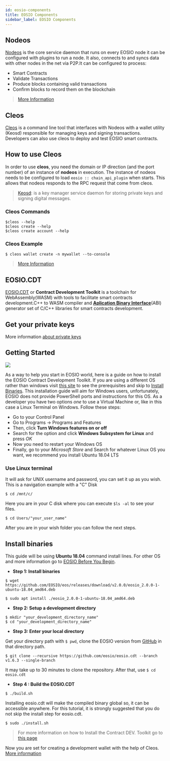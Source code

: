 ```yaml
---
id: eosio-components
title: EOSIO Components
sidebar_label: EOSIO Components
---
```


## Nodeos

[Nodeos](https://developers.eos.io/manuals/eos/latest/nodeos/index) is the core service daemon that runs on every EOSIO node it can be configured with plugins to run a node. It also, connects to and syncs data with other nodes in the net via P2P.It can be configured to process:

* Smart Contracts
* Validate Transactions
* Produce blocks containing valid transactions
* Confirm blocks to record them on the blockchain

>[More Information](https://guide.eoscostarica.io/docs/tools/nodeos-command-line-reference)

## Cleos

[Cleos](https://developers.eos.io/manuals/eos/latest/cleos/index) is a command line tool that interfaces with Nodeos with a wallet utility (Keosd) responsible for managing keys and signing transactions. Developers can also use cleos to deploy and test EOSIO smart contracts.

## How to use Cleos

In order to use **cleos**, you need the domain or IP direction (and the port number) of an instance of **nodeos** in execution. The instance of nodeos needs to be configured to load `eosio :: chain_api_plugin` when starts. This allows that nodeos responds to the RPC request that come from cleos.

> [Keosd](https://developers.eos.io/manuals/eos/latest/keosd/index): is a key manager service daemon for storing private keys and signing digital messages. 

### Cleos Commands

```shell 
$cleos --help
$cleos create --help
$cleos create account --help
```

### Cleos Example 
```shell
$ cleos wallet create -n mywallet --to-console
```

>[More Information](https://guias.eoscostarica.io/docs/herramientas/linea-de-comando)

## EOSIO.CDT

[EOSIO.CDT](https://developers.eos.io/manuals/eosio.cdt/latest/index) or **Contract Development Toolkit** is a toolchain for WebAssembly(WASM) with tools to facilitate smart contracts development.C++ to WASM compiler and [**Aplication Binary Interface**](https://developers.eos.io/welcome/v2.0/getting-started/smart-contract-development/understanding-ABI-files)(ABI) generator set of C/C++ libraries for smart contracts development.

## Get your private keys

More information [about private keys](https://guide.eoscostarica.io/docs/eos-learn/private-keys)

## Getting Started

![](https://raw.githubusercontent.com/eoscostarica/guide.eoscostarica.io/master/static/img/diagrams/cleos.png)

As a way to help you start in EOSIO world, here is a guide on how to install the EOSIO Contract Development Toolkit.
If you are using a different OS rather than windows visit [this site](https://developers.eos.io/welcome/latest/getting-started/development-environment/before-you-begin) to see the prerequisites and skip to [Install Binaries](#install-binaries).
This installation guide will aim for Windows users, unfortunately, EOSIO does not provide PowerShell ports and instructions for this OS. As a developer you have two options *one* to use a Virtual Machine or, like in this case a Linux Terminal on Windows. Follow these steps:

- Go to your Control Panel
- Go to Programs -> Programs and Features
- Then, click **Turn Windows features on or off**
- Search for the option and click **Windows Subsystem for Linux** and press *OK*
- Now you need to restart your Windows OS
- Finally, go to your *Microsoft Store* and Search for whatever Linux OS you want, we recommend you install Ubuntu 18.04 LTS


### Use Linux terminal

It will ask for UNIX username and password, you can set it up as you wish.
This is a navigation example with a "C" Disk

```shell
$ cd /mnt/c/
```
Here you are in your C disk where you can execute `$ls -al` to see your files.

```shell
$ cd Users/"your_user_name"
```
After you are in your wish folder you can follow the next steps.

## Install binaries

This guide will be using **Ubuntu 18.04** command install lines. For other OS and more information go to [EOSIO Before You Begin](https://developers.eos.io/welcome/latest/getting-started/development-environment/before-you-begin).

* **Step 1: Install binaries**

```shell
$ wget https://github.com/EOSIO/eos/releases/download/v2.0.0/eosio_2.0.0-1-ubuntu-18.04_amd64.deb
```
```shell
$ sudo apt install ./eosio_2.0.0-1-ubuntu-18.04_amd64.deb
```

* **Step 2: Setup a development directory**

```shell
$ mkdir "your_development_directory_name"
$ cd "your_development_directory_name"
```

* **Step 3: Enter your local directory**

Get your directory path with `$ pwd`, clone the EOSIO version from [GitHub](https://github.com/EOSIO/eos/blob/master/README.md) in that directory path.

```shell
$ git clone --recursive https://github.com/eosio/eosio.cdt --branch v1.6.3 --single-branch
```
It may take up to 30 minutes to clone the repository. After that, use `$ cd eosio.cdt`

* **Step 4 : Build the EOSIO.CDT**

```shell
$ ./build.sh
```
Installing eosio.cdt will make the compiled binary global so, it can be accessible anywhere. For this tutorial, it is strongly suggested that you do not skip the install step for eosio.cdt.

```shell
$ sudo ./install.sh
```
>For more information on how to Install the Contract DEV. Toolkit go to [this page](https://developers.eos.io/welcome/latest/getting-started/development-environment/install-the-CDT)

Now you are set for creating a development wallet with the help of Cleos. [More information](https://developers.eos.io/welcome/latest/getting-started/development-environment/create-development-wallet)
